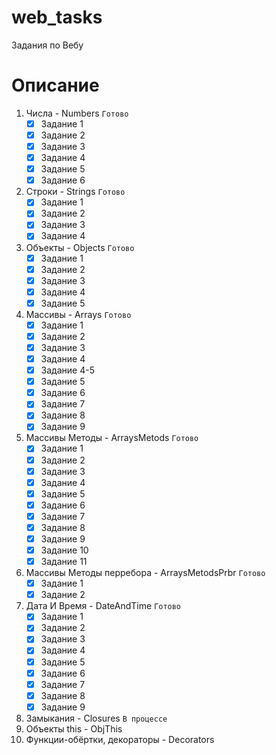 # web_tasks
Задания по Вебу

# Описание

1. Числа - Numbers `Готово`  
    - [x] Задание 1  
    - [x] Задание 2  
    - [x] Задание 3  
    - [x] Задание 4  
    - [x] Задание 5  
    - [x] Задание 6  
2. Строки - Strings `Готово` 
    - [x] Задание 1  
    - [x] Задание 2  
    - [x] Задание 3  
    - [x] Задание 4  
3. Объекты - Objects `Готово`  
    - [x] Задание 1  
    - [x] Задание 2  
    - [x] Задание 3  
    - [x] Задание 4  
    - [x] Задание 5  
4. Массивы - Arrays `Готово`  
    - [x] Задание 1  
    - [x] Задание 2  
    - [x] Задание 3  
    - [x] Задание 4  
    - [x] Задание 4-5
    - [x] Задание 5  
    - [x] Задание 6  
    - [x] Задание 7  
    - [x] Задание 8  
    - [x] Задание 9  
5. Массивы Методы - ArraysMetods `Готово`  
    - [x] Задание 1  
    - [x] Задание 2  
    - [x] Задание 3  
    - [x] Задание 4  
    - [x] Задание 5  
    - [x] Задание 6  
    - [x] Задание 7  
    - [x] Задание 8  
    - [x] Задание 9  
    - [x] Задание 10  
    - [x] Задание 11  
6. Массивы Методы перребора - ArraysMetodsPrbr `Готово`    
    - [x] Задание 1  
    - [x] Задание 2  
7. Дата И Время - DateAndTime `Готово`  
    - [x] Задание 1  
    - [x] Задание 2  
    - [x] Задание 3  
    - [x] Задание 4  
    - [x] Задание 5  
    - [x] Задание 6  
    - [x] Задание 7  
    - [x] Задание 8  
    - [x] Задание 9  
8. Замыкания - Closures `В процессе`  
9. Объекты this - ObjThis  
10. Функции-обёртки, декораторы - Decorators  
